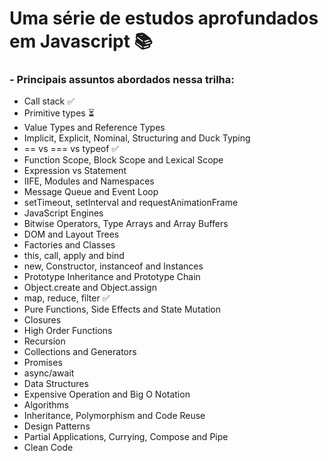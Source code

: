 # Uma série de estudos aprofundados em Javascript :books:

### - Principais assuntos abordados nessa trilha:

- Call stack :white_check_mark:
- Primitive types :hourglass_flowing_sand:
- Value Types and Reference Types
- Implicit, Explicit, Nominal, Structuring and Duck Typing
- == vs === vs typeof :white_check_mark:
- Function Scope, Block Scope and Lexical Scope
- Expression vs Statement
- IIFE, Modules and Namespaces
- Message Queue and Event Loop
- setTimeout, setInterval and requestAnimationFrame
- JavaScript Engines
- Bitwise Operators, Type Arrays and Array Buffers
- DOM and Layout Trees
- Factories and Classes
- this, call, apply and bind
- new, Constructor, instanceof and Instances
- Prototype Inheritance and Prototype Chain
- Object.create and Object.assign
- map, reduce, filter :white_check_mark:
- Pure Functions, Side Effects and State Mutation
- Closures
- High Order Functions
- Recursion
- Collections and Generators
- Promises
- async/await
- Data Structures
- Expensive Operation and Big O Notation
- Algorithms
- Inheritance, Polymorphism and Code Reuse
- Design Patterns
- Partial Applications, Currying, Compose and Pipe
- Clean Code
